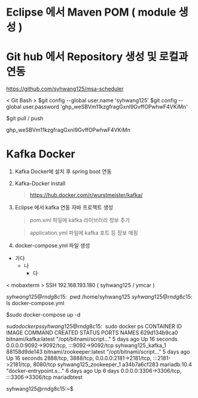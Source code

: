 # Eclipse 에서 Maven POM ( module 생성 ) 


# Git hub 에서 Repository 생성 및 로컬과 연동 

https://github.com/syhwang125/msa-scheduler


<  Git Bash >
$git config --global user.name 'syhwang125'
$git config --global user.password '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'

$git pull / push 


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



# Kafka Docker

1. Kafka Docker에 설치 후 spring boot 연동 

2. Kafka-Docker install  
   > https://hub.docker.com/r/wurstmeister/kafka/ 

3. Eclipse 에서 kafka 연동 자바 프로젝트 생성
   > pom.xml 파일에 kafka 라이브러리 정보 추가 
   
   > application.yml 파일에 kafka 포트 등  정보 매핑 

4. docker-compose.yml 파일 생성

  * 가다
    + 나 
       - 다 

< mobaxterm > SSH 192.168.193.180  ( syhwang125 / ymcar ) 

$syhwang125@rndg8c15:~$ pwd
/home/syhwang125
$syhwang125@rndg8c15:~$ ls
docker-compose.yml

$sudo docker-compose up -d 

$sudo docker ps 
syhwang125@rndg8c15:~$ sudo docker ps
CONTAINER ID   IMAGE                      COMMAND                  CREATED      STATUS          PORTS                                                                     NAMES
629d134b9ca0   bitnami/kafka:latest       "/opt/bitnami/script…"   5 days ago   Up 16 seconds   0.0.0.0:9092->9092/tcp, :::9092->9092/tcp                                 syhwang125_kafka_1
88158d9de143   bitnami/zookeeper:latest   "/opt/bitnami/script…"   5 days ago   Up 16 seconds   2888/tcp, 3888/tcp, 0.0.0.0:2181->2181/tcp, :::2181->2181/tcp, 8080/tcp   syhwang125_zookeeper_1
a34b7a6cf283   mariadb:10.4               "docker-entrypoint.s…"   6 days ago   Up 6 days       0.0.0.0:3306->3306/tcp, :::3306->3306/tcp                                 mariadbtest

syhwang125@rndg8c15:~$